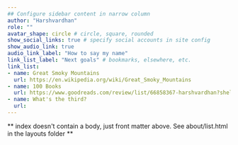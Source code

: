 ```yaml
---
## Configure sidebar content in narrow column
author: "Harshvardhan"
role: ""
avatar_shape: circle # circle, square, rounded
show_social_links: true # specify social accounts in site config
show_audio_link: true
audio_link_label: "How to say my name"
link_list_label: "Next goals" # bookmarks, elsewhere, etc.
link_list:
- name: Great Smoky Mountains
  url: https://en.wikipedia.org/wiki/Great_Smoky_Mountains
- name: 100 Books
  url: https://www.goodreads.com/review/list/66858367-harshvardhan?shelf=%23ALL%23
- name: What's the third?
  url: 
---
```


** index doesn't contain a body, just front matter above.
See about/list.html in the layouts folder **
